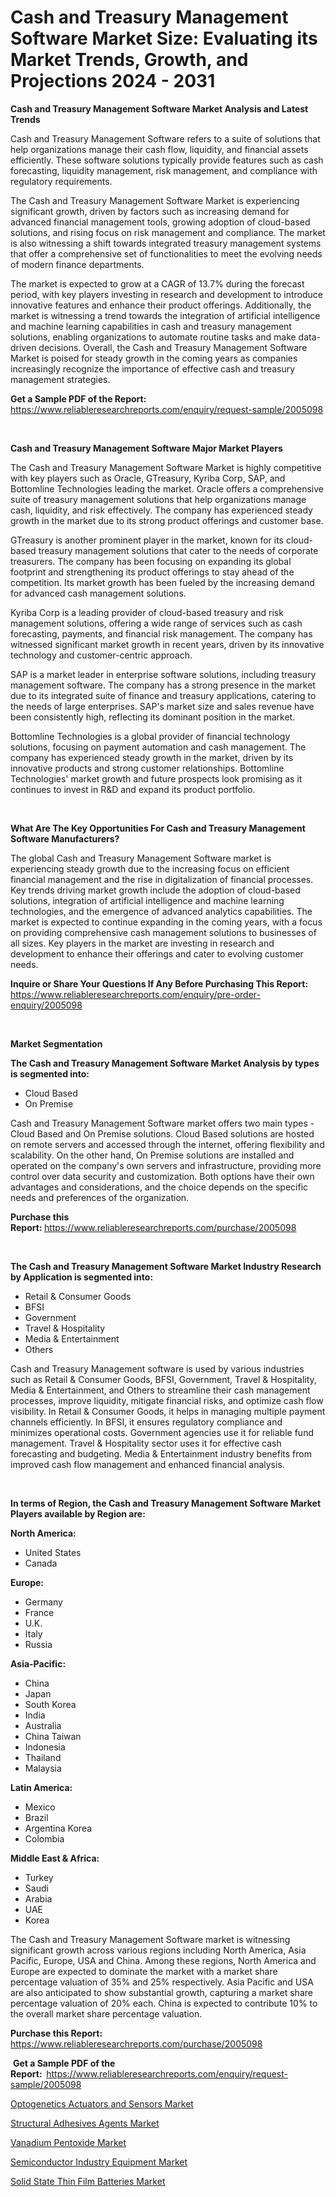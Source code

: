 <p><h1>Cash and Treasury Management Software Market Size: Evaluating its Market Trends, Growth, and Projections 2024 - 2031</h1></p><p><strong>Cash and Treasury Management Software Market Analysis and Latest Trends</strong></p>
<p><p>Cash and Treasury Management Software refers to a suite of solutions that help organizations manage their cash flow, liquidity, and financial assets efficiently. These software solutions typically provide features such as cash forecasting, liquidity management, risk management, and compliance with regulatory requirements.</p><p>The Cash and Treasury Management Software Market is experiencing significant growth, driven by factors such as increasing demand for advanced financial management tools, growing adoption of cloud-based solutions, and rising focus on risk management and compliance. The market is also witnessing a shift towards integrated treasury management systems that offer a comprehensive set of functionalities to meet the evolving needs of modern finance departments.</p><p>The market is expected to grow at a CAGR of 13.7% during the forecast period, with key players investing in research and development to introduce innovative features and enhance their product offerings. Additionally, the market is witnessing a trend towards the integration of artificial intelligence and machine learning capabilities in cash and treasury management solutions, enabling organizations to automate routine tasks and make data-driven decisions. Overall, the Cash and Treasury Management Software Market is poised for steady growth in the coming years as companies increasingly recognize the importance of effective cash and treasury management strategies.</p></p>
<p><strong>Get a Sample PDF of the Report:&nbsp;</strong> <a href="https://www.reliableresearchreports.com/enquiry/request-sample/2005098">https://www.reliableresearchreports.com/enquiry/request-sample/2005098</a></p>
<p>&nbsp;</p>
<p><strong>Cash and Treasury Management Software Major Market Players</strong></p>
<p><p>The Cash and Treasury Management Software Market is highly competitive with key players such as Oracle, GTreasury, Kyriba Corp, SAP, and Bottomline Technologies leading the market. Oracle offers a comprehensive suite of treasury management solutions that help organizations manage cash, liquidity, and risk effectively. The company has experienced steady growth in the market due to its strong product offerings and customer base.</p><p>GTreasury is another prominent player in the market, known for its cloud-based treasury management solutions that cater to the needs of corporate treasurers. The company has been focusing on expanding its global footprint and strengthening its product offerings to stay ahead of the competition. Its market growth has been fueled by the increasing demand for advanced cash management solutions.</p><p>Kyriba Corp is a leading provider of cloud-based treasury and risk management solutions, offering a wide range of services such as cash forecasting, payments, and financial risk management. The company has witnessed significant market growth in recent years, driven by its innovative technology and customer-centric approach.</p><p>SAP is a market leader in enterprise software solutions, including treasury management software. The company has a strong presence in the market due to its integrated suite of finance and treasury applications, catering to the needs of large enterprises. SAP's market size and sales revenue have been consistently high, reflecting its dominant position in the market.</p><p>Bottomline Technologies is a global provider of financial technology solutions, focusing on payment automation and cash management. The company has experienced steady growth in the market, driven by its innovative products and strong customer relationships. Bottomline Technologies' market growth and future prospects look promising as it continues to invest in R&D and expand its product portfolio.</p></p>
<p>&nbsp;</p>
<p><strong>What Are The Key Opportunities For Cash and Treasury Management Software Manufacturers?</strong></p>
<p><p>The global Cash and Treasury Management Software market is experiencing steady growth due to the increasing focus on efficient financial management and the rise in digitalization of financial processes. Key trends driving market growth include the adoption of cloud-based solutions, integration of artificial intelligence and machine learning technologies, and the emergence of advanced analytics capabilities. The market is expected to continue expanding in the coming years, with a focus on providing comprehensive cash management solutions to businesses of all sizes. Key players in the market are investing in research and development to enhance their offerings and cater to evolving customer needs.</p></p>
<p><strong>Inquire or Share Your Questions If Any Before Purchasing This Report:</strong> <a href="https://www.reliableresearchreports.com/enquiry/pre-order-enquiry/2005098">https://www.reliableresearchreports.com/enquiry/pre-order-enquiry/2005098</a></p>
<p>&nbsp;</p>
<p><strong>Market Segmentation</strong></p>
<p><strong>The Cash and Treasury Management Software Market Analysis by types is segmented into:</strong></p>
<p><ul><li>Cloud Based</li><li>On Premise</li></ul></p>
<p><p>Cash and Treasury Management Software market offers two main types -Cloud Based and On Premise solutions. Cloud Based solutions are hosted on remote servers and accessed through the internet, offering flexibility and scalability. On the other hand, On Premise solutions are installed and operated on the company's own servers and infrastructure, providing more control over data security and customization. Both options have their own advantages and considerations, and the choice depends on the specific needs and preferences of the organization.</p></p>
<p><strong>Purchase this Report:&nbsp;</strong><a href="https://www.reliableresearchreports.com/purchase/2005098">https://www.reliableresearchreports.com/purchase/2005098</a></p>
<p>&nbsp;</p>
<p><strong>The Cash and Treasury Management Software Market Industry Research by Application is segmented into:</strong></p>
<p><ul><li>Retail & Consumer Goods</li><li>BFSI</li><li>Government</li><li>Travel & Hospitality</li><li>Media & Entertainment</li><li>Others</li></ul></p>
<p><p>Cash and Treasury Management software is used by various industries such as Retail & Consumer Goods, BFSI, Government, Travel & Hospitality, Media & Entertainment, and Others to streamline their cash management processes, improve liquidity, mitigate financial risks, and optimize cash flow visibility. In Retail & Consumer Goods, it helps in managing multiple payment channels efficiently. In BFSI, it ensures regulatory compliance and minimizes operational costs. Government agencies use it for reliable fund management. Travel & Hospitality sector uses it for effective cash forecasting and budgeting. Media & Entertainment industry benefits from improved cash flow management and enhanced financial analysis.</p></p>
<p>&nbsp;</p>
<p><strong>In terms of Region, the Cash and Treasury Management Software Market Players available by Region are:</strong></p>
<p>
    <p> <strong> North America: </strong>
        <ul>
            <li>United States</li>
            <li>Canada</li>
        </ul>
        </p> 
    <p> <strong> Europe: </strong>
        <ul>
            <li>Germany</li>
            <li>France</li>
            <li>U.K.</li>
            <li>Italy</li>
            <li>Russia</li>
        </ul>
        </p> 
    <p> <strong> Asia-Pacific: </strong>
        <ul>
            <li>China</li>
            <li>Japan</li>
            <li>South Korea</li>
            <li>India</li>
            <li>Australia</li>
            <li>China Taiwan</li>
            <li>Indonesia</li>
            <li>Thailand</li>
            <li>Malaysia</li>
        </ul>
        </p> 
    <p> <strong> Latin America: </strong>
        <ul>
            <li>Mexico</li>
            <li>Brazil</li>
            <li>Argentina Korea</li>
            <li>Colombia</li>
        </ul>
        </p> 
    <p> <strong> Middle East & Africa: </strong>
        <ul>
            <li>Turkey</li>
            <li>Saudi</li>
            <li>Arabia</li>
            <li>UAE</li>
            <li>Korea</li>
        </ul>
    </p>
    </p>
<p><p>The Cash and Treasury Management Software market is witnessing significant growth across various regions including North America, Asia Pacific, Europe, USA and China. Among these regions, North America and Europe are expected to dominate the market with a market share percentage valuation of 35% and 25% respectively. Asia Pacific and USA are also anticipated to show substantial growth, capturing a market share percentage valuation of 20% each. China is expected to contribute 10% to the overall market share percentage valuation.</p></p>
<p><strong>Purchase this Report: </strong><a href="https://www.reliableresearchreports.com/purchase/2005098">https://www.reliableresearchreports.com/purchase/2005098</a></p>
<p>&nbsp;<strong>Get a Sample PDF of the Report:&nbsp;&nbsp;</strong><a href="https://www.reliableresearchreports.com/enquiry/request-sample/2005098">https://www.reliableresearchreports.com/enquiry/request-sample/2005098</a></p>
<p><strong></strong></p>
<p><p><a href="https://view.publitas.com/reportprime-1/optogenetics-actuators-and-sensors-market-research-report-unlocks-analysis-on-the-market-financial-status-market-size-and-market-revenue-upto-2031/">Optogenetics Actuators and Sensors Market</a></p><p><a href="https://meowing-canidae-761.notion.site/Structural-Adhesives-Agents-Market-Size-Reflecting-a-Forecast-Till-2031-Market-By-Type-By-Applicat-880e3ea037a744b2b242ef4840994f9a">Structural Adhesives Agents Market</a></p><p><a href="https://view.publitas.com/reportprime-1/vanadium-pentoxide-market-size-furnishes-valuable-information-encompassing-market-share-market-trends-and-projections-spanning-from-2024-to-2031/">Vanadium Pentoxide Market</a></p><p><a href="https://sudsy-motorcycle-bbc.notion.site/Semiconductor-Industry-Equipment-Market-Offer-Valuable-Insights-into-Market-Size-Market-Share-Mark-9584fd28a3fa407f8185c40e5a260d11">Semiconductor Industry Equipment Market</a></p><p><a href="https://military-diascia-e68.notion.site/Solid-State-Thin-Film-Batteries-Market-Size-Growth-Outlook-from-2024-to-2031-projecting-at-Market--b9fef8838b3e42d9bb2c3d1451ee11a4">Solid State Thin Film Batteries Market</a></p></p>